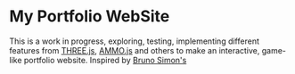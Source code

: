 # My Portfolio WebSite
This is a work in progress, exploring, testing, implementing different features from [THREE.js](https://threejs.org/), [AMMO.js](https://github.com/kripken/ammo.js/) and others to make an interactive, game-like portfolio website.
Inspired by [Bruno Simon's](https://bruno-simon.com/)   
